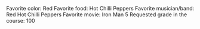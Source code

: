 Favorite color: Red
Favorite food: Hot Chilli Peppers
Favorite musician/band: Red Hot Chilli Peppers
Favorite movie: Iron Man 5
Requested grade in the course: 100
